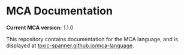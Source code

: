 # MCA Documentation

**Current MCA version:** 1.1.0

This repository contains documentation for the MCA language, and is displayed at [toxic-spanner.github.io/mca-language](https://toxic-spanner.github.io/mca-language).
